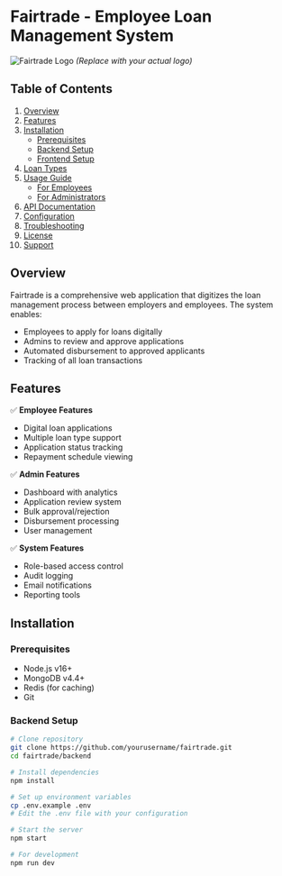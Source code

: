 # Fairtrade - Employee Loan Management System

![Fairtrade Logo](https://via.placeholder.com/150x50?text=Fairtrade+Logo) *(Replace with your actual logo)*

## Table of Contents
1. [Overview](#overview)
2. [Features](#features)
3. [Installation](#installation)
   - [Prerequisites](#prerequisites)
   - [Backend Setup](#backend-setup)
   - [Frontend Setup](#frontend-setup)
4. [Loan Types](#loan-types)
5. [Usage Guide](#usage-guide)
   - [For Employees](#for-employees)
   - [For Administrators](#for-administrators)
6. [API Documentation](#api-documentation)
7. [Configuration](#configuration)
8. [Troubleshooting](#troubleshooting)
9. [License](#license)
10. [Support](#support)

## Overview <a name="overview"></a>
Fairtrade is a comprehensive web application that digitizes the loan management process between employers and employees. The system enables:

- Employees to apply for loans digitally
- Admins to review and approve applications
- Automated disbursement to approved applicants
- Tracking of all loan transactions

## Features <a name="features"></a>
✅ **Employee Features**
- Digital loan applications
- Multiple loan type support
- Application status tracking
- Repayment schedule viewing

✅ **Admin Features**
- Dashboard with analytics
- Application review system
- Bulk approval/rejection
- Disbursement processing
- User management

✅ **System Features**
- Role-based access control
- Audit logging
- Email notifications
- Reporting tools

## Installation <a name="installation"></a>

### Prerequisites <a name="prerequisites"></a>
- Node.js v16+
- MongoDB v4.4+
- Redis (for caching)
- Git

### Backend Setup <a name="backend-setup"></a>
```bash
# Clone repository
git clone https://github.com/yourusername/fairtrade.git
cd fairtrade/backend

# Install dependencies
npm install

# Set up environment variables
cp .env.example .env
# Edit the .env file with your configuration

# Start the server
npm start

# For development
npm run dev